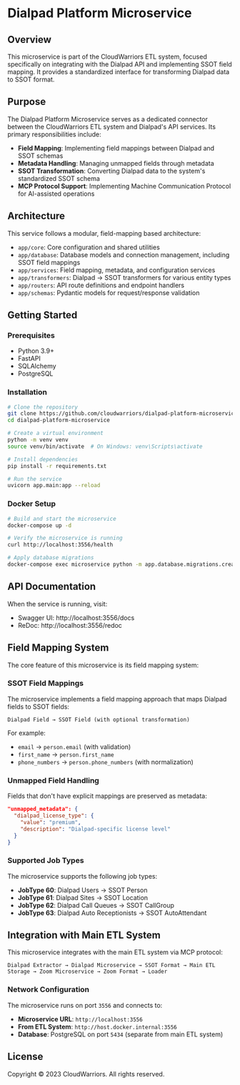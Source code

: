 # Dialpad Platform Microservice

## Overview

This microservice is part of the CloudWarriors ETL system, focused specifically on integrating with the Dialpad API and implementing SSOT field mapping. It provides a standardized interface for transforming Dialpad data to SSOT format.

## Purpose

The Dialpad Platform Microservice serves as a dedicated connector between the CloudWarriors ETL system and Dialpad's API services. Its primary responsibilities include:

- **Field Mapping**: Implementing field mappings between Dialpad and SSOT schemas
- **Metadata Handling**: Managing unmapped fields through metadata
- **SSOT Transformation**: Converting Dialpad data to the system's standardized SSOT schema
- **MCP Protocol Support**: Implementing Machine Communication Protocol for AI-assisted operations

## Architecture

This service follows a modular, field-mapping based architecture:

- `app/core`: Core configuration and shared utilities
- `app/database`: Database models and connection management, including SSOT field mappings
- `app/services`: Field mapping, metadata, and configuration services
- `app/transformers`: Dialpad → SSOT transformers for various entity types
- `app/routers`: API route definitions and endpoint handlers
- `app/schemas`: Pydantic models for request/response validation

## Getting Started

### Prerequisites

- Python 3.9+
- FastAPI
- SQLAlchemy
- PostgreSQL

### Installation

```bash
# Clone the repository
git clone https://github.com/cloudwarriors/dialpad-platform-microservice.git
cd dialpad-platform-microservice

# Create a virtual environment
python -m venv venv
source venv/bin/activate  # On Windows: venv\Scripts\activate

# Install dependencies
pip install -r requirements.txt

# Run the service
uvicorn app.main:app --reload
```

### Docker Setup

```bash
# Build and start the microservice
docker-compose up -d

# Verify the microservice is running
curl http://localhost:3556/health

# Apply database migrations
docker-compose exec microservice python -m app.database.migrations.create_ssot_mappings
```

## API Documentation

When the service is running, visit:
- Swagger UI: http://localhost:3556/docs
- ReDoc: http://localhost:3556/redoc

## Field Mapping System

The core feature of this microservice is its field mapping system:

### SSOT Field Mappings

The microservice implements a field mapping approach that maps Dialpad fields to SSOT fields:

```
Dialpad Field → SSOT Field (with optional transformation)
```

For example:
- `email` → `person.email` (with validation)
- `first_name` → `person.first_name`
- `phone_numbers` → `person.phone_numbers` (with normalization)

### Unmapped Field Handling

Fields that don't have explicit mappings are preserved as metadata:

```json
"unmapped_metadata": {
  "dialpad_license_type": {
    "value": "premium",
    "description": "Dialpad-specific license level"
  }
}
```

### Supported Job Types

The microservice supports the following job types:

- **JobType 60**: Dialpad Users → SSOT Person
- **JobType 61**: Dialpad Sites → SSOT Location
- **JobType 62**: Dialpad Call Queues → SSOT CallGroup
- **JobType 63**: Dialpad Auto Receptionists → SSOT AutoAttendant

## Integration with Main ETL System

This microservice integrates with the main ETL system via MCP protocol:

```
Dialpad Extractor → Dialpad Microservice → SSOT Format → Main ETL Storage → Zoom Microservice → Zoom Format → Loader
```

### Network Configuration

The microservice runs on port `3556` and connects to:

- **Microservice URL**: `http://localhost:3556`
- **From ETL System**: `http://host.docker.internal:3556`
- **Database**: PostgreSQL on port `5434` (separate from main ETL system)

## License

Copyright © 2023 CloudWarriors. All rights reserved.